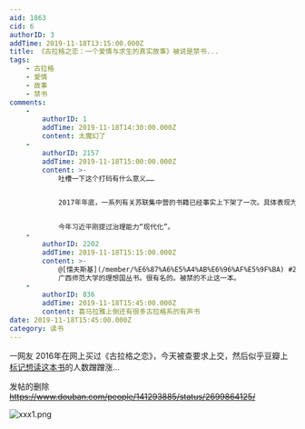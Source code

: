 ```yaml
---
aid: 1863
cid: 6
authorID: 3
addTime: 2019-11-18T13:15:00.000Z
title: 《古拉格之恋：一个爱情与求生的真实故事》被说是禁书...
tags:
    - 古拉格
    - 爱情
    - 故事
    - 禁书
comments:
    -
        authorID: 1
        addTime: 2019-11-18T14:30:00.000Z
        content: 太魔幻了
    -
        authorID: 2157
        addTime: 2019-11-18T15:00:00.000Z
        content: >-
            吐槽一下这个打码有什么意义……


            2017年年底，一系列有关苏联集中营的书籍已经事实上下架了一次。具体表现为，网上书店有这本书，但是永远缺货。同年，陈全国在新疆的监控体系及“再教育营”建成，开始向外输出成功经验。


            今年习近平刚提过治理能力“现代化”。
    -
        authorID: 2202
        addTime: 2019-11-18T15:15:00.000Z
        content: >-
            @[懦夫斯基](/member/%E6%87%A6%E5%A4%AB%E6%96%AF%E5%9F%BA) #2
            广西师范大学的理想国丛书。很有名的。被禁的不止这一本。
    -
        authorID: 836
        addTime: 2019-11-18T15:45:00.000Z
        content: 喜马拉雅上倒还有很多古拉格系的有声书
date: 2019-11-18T15:45:00.000Z
category: 读书
---
```


一网友 2016年在网上买过《古拉格之恋》，今天被查要求上交，然后似乎豆瓣上[标记想读这本书](https://book.douban.com/subject/26840828/wishes?start=180)的人数蹭蹭涨...

发帖的删除 <del><a href="https://www.douban.com/people/141293885/status/2699864125/" rel="nofollow">https://www.douban.com/people/141293885/status/2699864125/</a></del>

![xxx1.png](https://i.loli.net/2019/11/18/WfgncBmhMKbXyJN.png)
